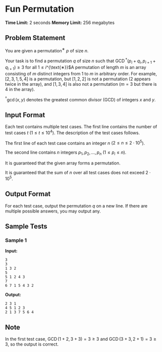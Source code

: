 # Fun Permutation

**Time Limit:** 2 seconds
**Memory Limit:** 256 megabytes

## Problem Statement

You are given a permutation$^{\text{∗}}$ $p$ of size $n$. 

Your task is to find a permutation $q$ of size $n$ such that $\operatorname{GCD}$$^{\text{†}}$$(p_i+q_i, p_{i+1}+q_{i+1}) \geq 3$ for all $1 \leq i$^{\text{∗}}$A permutation of length $m$ is an array consisting of $m$ distinct integers from $1$ to $m$ in arbitrary order. For example, $[2,3,1,5,4]$ is a permutation, but $[1,2,2]$ is not a permutation ($2$ appears twice in the array), and $[1,3,4]$ is also not a permutation ($m=3$ but there is $4$ in the array). 

$^{\text{†}}$$\gcd(x, y)$ denotes the greatest common divisor (GCD) of integers $x$ and $y$.

## Input Format

Each test contains multiple test cases. The first line contains the number of test cases $t$ ($1 \le t \le 10^4$). The description of the test cases follows. 

The first line of each test case contains an integer $n$ ($2 \leq n \leq 2\cdot 10^5$).

The second line contains $n$ integers $p_1,p_2,\ldots,p_n$ ($1 \leq p_i \leq n$).

It is guaranteed that the given array forms a permutation.

It is guaranteed that the sum of $n$ over all test cases does not exceed $2\cdot 10^5$.

## Output Format

For each test case, output the permutation $q$ on a new line. If there are multiple possible answers, you may output any.

## Sample Tests

### Sample 1

**Input:**
```
3
3
1 3 2
5
5 1 2 4 3
7
6 7 1 5 4 3 2
```

**Output:**
```
2 3 1
4 5 1 2 3
2 1 3 7 5 6 4
```

## Note

In the first test case, $\operatorname{GCD}(1+2,3+3)=3\geq 3$ and $\operatorname{GCD}(3+3,2+1)=3\geq3$, so the output is correct.